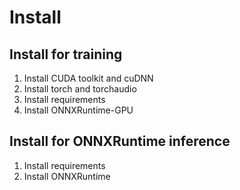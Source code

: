 # Install

## Install for training
1. Install CUDA toolkit and cuDNN
2. Install torch and torchaudio
3. Install requirements
4. Install ONNXRuntime-GPU

## Install for ONNXRuntime inference
1. Install requirements
2. Install ONNXRuntime